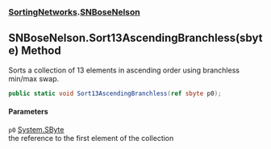 ### [SortingNetworks](./SortingNetworks.md 'SortingNetworks').[SNBoseNelson](./SortingNetworks-SNBoseNelson.md 'SortingNetworks.SNBoseNelson')
## SNBoseNelson.Sort13AscendingBranchless(sbyte) Method
Sorts a collection of 13 elements in ascending order using branchless min/max swap.  
```csharp
public static void Sort13AscendingBranchless(ref sbyte p0);
```
#### Parameters
<a name='SortingNetworks-SNBoseNelson-Sort13AscendingBranchless(sbyte)-p0'></a>
`p0` [System.SByte](https://docs.microsoft.com/en-us/dotnet/api/System.SByte 'System.SByte')  
the reference to the first element of the collection  
  
